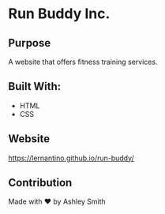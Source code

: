 # Run Buddy Inc.

## Purpose
A website that offers fitness training services.

## Built With:
* HTML
* CSS

## Website
https://lernantino.github.io/run-buddy/

## Contribution
Made with ❤️ by Ashley Smith
